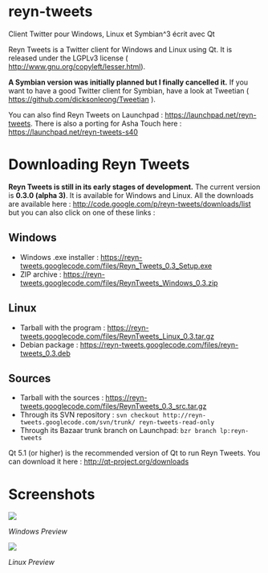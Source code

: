 # reyn-tweets
Client Twitter pour Windows, Linux et Symbian^3 écrit avec Qt

Reyn Tweets is a Twitter client for Windows and Linux using Qt. It is released under the LGPLv3 license ( http://www.gnu.org/copyleft/lesser.html).

**A Symbian version was initially planned but I finally cancelled it.** If you want to have a good Twitter client for Symbian, have a look at Tweetian ( https://github.com/dicksonleong/Tweetian ).

You can also find Reyn Tweets on Launchpad : https://launchpad.net/reyn-tweets. There is also a porting for Asha Touch here : https://launchpad.net/reyn-tweets-s40

# Downloading Reyn Tweets

**Reyn Tweets is still in its early stages of development.** The current version is **0.3.0 (alpha 3)**. It is available for Windows and Linux. All the downloads are available here : http://code.google.com/p/reyn-tweets/downloads/list but you can also click on one of these links :

## Windows

  * Windows .exe installer : https://reyn-tweets.googlecode.com/files/Reyn_Tweets_0.3_Setup.exe
  * ZIP archive : https://reyn-tweets.googlecode.com/files/ReynTweets_Windows_0.3.zip

## Linux

  * Tarball with the program : https://reyn-tweets.googlecode.com/files/ReynTweets_Linux_0.3.tar.gz
  * Debian package : https://reyn-tweets.googlecode.com/files/reyn-tweets_0.3.deb

## Sources

  * Tarball with the sources : https://reyn-tweets.googlecode.com/files/ReynTweets_0.3_src.tar.gz
  * Through its SVN repository : `svn checkout http://reyn-tweets.googlecode.com/svn/trunk/ reyn-tweets-read-only`
  * Through its Bazaar trunk branch on Launchpad: `bzr branch lp:reyn-tweets`


Qt 5.1 (or higher) is the recommended version of Qt to run Reyn Tweets. You can download it here : http://qt-project.org/downloads

# Screenshots

<img src="https://lh5.googleusercontent.com/-jN7s5orEZnk/T-3eQCE7d4I/AAAAAAAABD8/PhpZXnPtlZ0/s512/ScreenshotWindows.PNG" />

_Windows Preview_

<img src="http://farm8.staticflickr.com/7369/9580436194_738eebb59f_o.png" />

_Linux Preview_

